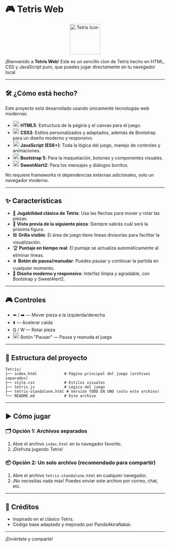 

# 🎮 Tetris Web

<p align="center">
	<img src="https://img.icons8.com/color/96/000000/tetris.png" alt="Tetris Icon" width="96" height="96"/>
</p>

¡Bienvenido a <b>Tetris Web</b>! Este es un sencillo clon de Tetris hecho en HTML, CSS y JavaScript puro, que puedes jugar directamente en tu navegador local.

---

## 🛠️ ¿Cómo está hecho?

Este proyecto está desarrollado usando únicamente tecnologías web modernas:

- <img src="https://img.icons8.com/color/24/000000/html-5--v1.png" width="20"/> **HTML5**: Estructura de la página y el canvas para el juego.
- <img src="https://img.icons8.com/color/24/000000/css3.png" width="20"/> **CSS3**: Estilos personalizados y adaptados, además de Bootstrap para un diseño moderno y responsivo.
- <img src="https://img.icons8.com/color/24/000000/javascript--v1.png" width="20"/> **JavaScript (ES6+)**: Toda la lógica del juego, manejo de controles y animaciones.
- <img src="https://img.icons8.com/color/24/000000/bootstrap.png" width="20"/> **Bootstrap 5**: Para la maquetación, botones y componentes visuales.
- <img src="https://img.icons8.com/color/24/000000/sweet.png" width="20"/> **SweetAlert2**: Para los mensajes y diálogos bonitos.

No requiere frameworks ni dependencias externas adicionales, solo un navegador moderno.



---

## ✨ Características

- 🎲 **Jugabilidad clásica de Tetris**: Usa las flechas para mover y rotar las piezas.
- 👀 **Vista previa de la siguiente pieza**: Siempre sabrás cuál será la próxima figura.
- 🟦 **Grilla visible**: El área de juego tiene líneas divisorias para facilitar la visualización.
- 🏆 **Puntaje en tiempo real**: El puntaje se actualiza automáticamente al eliminar líneas.
- ⏸️ **Botón de pausa/reanudar**: Puedes pausar y continuar la partida en cualquier momento.
- 💎 **Diseño moderno y responsivo**: Interfaz limpia y agradable, con Bootstrap y SweetAlert2.



---

## 🎮 Controles

- ⬅️ / ➡️ — Mover pieza a la izquierda/derecha
- ⬇️ — Acelerar caída
- Q / W — Rotar pieza
- <img src="https://img.icons8.com/fluency/24/pause--v1.png" width="20"/> Botón "Pausar" — Pausa y reanuda el juego



---

## 📁 Estructura del proyecto

```
Tetris/
├── index.html            # Página principal del juego (archivos separados)
├── style.css             # Estilos visuales
├── tetris.js             # Lógica del juego
├── tetris-standalone.html # Versión TODO EN UNO (solo este archivo)
└── README.md             # Este archivo
```


---

## ▶️ Cómo jugar

### 🗂️ Opción 1: Archivos separados
1. Abre el archivo `index.html` en tu navegador favorito.
2. ¡Disfruta jugando Tetris!

### 📦 Opción 2: Un solo archivo (recomendado para compartir)
1. Abre el archivo `tetris-standalone.html` en cualquier navegador.
2. ¡No necesitas nada más! Puedes enviar este archivo por correo, chat, etc.


---

## 👾 Créditos

- Inspirado en el clásico Tetris.
- Código base adaptado y mejorado por PandaAkiraNakai.

---
¡Diviértete y comparte!